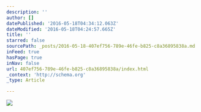```yaml
---
description: ''
author: []
datePublished: '2016-05-18T04:34:12.063Z'
dateModified: '2016-05-18T04:24:57.665Z'
title: ''
starred: false
sourcePath: _posts/2016-05-18-407ef756-789e-46fe-b825-c8a36895838a.md
inFeed: true
hasPage: true
inNav: false
url: 407ef756-789e-46fe-b825-c8a36895838a/index.html
_context: 'http://schema.org'
_type: Article

---
```

![](https://the-grid-user-content.s3-us-west-2.amazonaws.com/9bdf0cc8-028d-43af-aa19-839dfbe5db54.jpg)